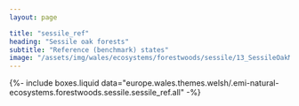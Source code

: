 ```yaml
---
layout: page

title: "sessile_ref"
heading: "Sessile oak forests"
subtitle: "Reference (benchmark) states"
image: "/assets/img/wales/ecosystems/forestwoods/sessile/13_SessileOakMatureContinental.jpg"
---
```


{%-
include boxes.liquid
data="europe.wales.themes.welsh/.emi-natural-ecosystems.forestwoods.sessile.sessile_ref.all"
-%}
